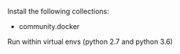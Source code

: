 Install the following collections: 
- community.docker

Run within virtual envs (python 2.7 and python 3.6)